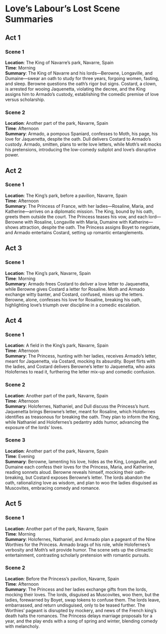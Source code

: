 # Love’s Labour’s Lost Scene Summaries

## Act 1

### Scene 1
**Location**: The King of Navarre’s park, Navarre, Spain  
**Time**: Morning  
**Summary**: The King of Navarre and his lords—Berowne, Longaville, and Dumaine—swear an oath to study for three years, forgoing women, fasting, and sleep. Berowne questions the oath’s rigor but signs. Costard, a clown, is arrested for wooing Jaquenetta, violating the decree, and the King assigns him to Armado’s custody, establishing the comedic premise of love versus scholarship.

### Scene 2
**Location**: Another part of the park, Navarre, Spain  
**Time**: Afternoon  
**Summary**: Armado, a pompous Spaniard, confesses to Moth, his page, his love for Jaquenetta, despite the oath. Dull delivers Costard to Armado’s custody. Armado, smitten, plans to write love letters, while Moth’s wit mocks his pretensions, introducing the low-comedy subplot and love’s disruptive power.

## Act 2

### Scene 1
**Location**: The King’s park, before a pavilion, Navarre, Spain  
**Time**: Afternoon  
**Summary**: The Princess of France, with her ladies—Rosaline, Maria, and Katherine—arrives on a diplomatic mission. The King, bound by his oath, greets them outside the court. The Princess teases his vow, and each lord—Berowne with Rosaline, Longaville with Maria, Dumaine with Katherine—shows attraction, despite the oath. The Princess assigns Boyet to negotiate, and Armado entertains Costard, setting up romantic entanglements.

## Act 3

### Scene 1
**Location**: The King’s park, Navarre, Spain  
**Time**: Morning  
**Summary**: Armado frees Costard to deliver a love letter to Jaquenetta, while Berowne gives Costard a letter for Rosaline. Moth and Armado exchange witty banter, and Costard, confused, mixes up the letters. Berowne, alone, confesses his love for Rosaline, breaking his oath, highlighting love’s triumph over discipline in a comedic escalation.

## Act 4

### Scene 1
**Location**: A field in the King’s park, Navarre, Spain  
**Time**: Afternoon  
**Summary**: The Princess, hunting with her ladies, receives Armado’s letter, meant for Jaquenetta, via Costard, mocking its absurdity. Boyet flirts with the ladies, and Costard delivers Berowne’s letter to Jaquenetta, who asks Holofernes to read it, furthering the letter mix-up and comedic confusion.

### Scene 2
**Location**: Another part of the park, Navarre, Spain  
**Time**: Afternoon  
**Summary**: Holofernes, Nathaniel, and Dull discuss the Princess’s hunt. Jaquenetta brings Berowne’s letter, meant for Rosaline, which Holofernes identifies as treasonous for breaking the oath. They plan to inform the King, while Nathaniel and Holofernes’s pedantry adds humor, advancing the exposure of the lords’ loves.

### Scene 3
**Location**: Another part of the park, Navarre, Spain  
**Time**: Evening  
**Summary**: Berowne, lamenting his love, hides as the King, Longaville, and Dumaine each confess their loves for the Princess, Maria, and Katherine, reading sonnets aloud. Berowne reveals himself, mocking their oath-breaking, but Costard exposes Berowne’s letter. The lords abandon the oath, rationalizing love as wisdom, and plan to woo the ladies disguised as Muscovites, embracing comedy and romance.

## Act 5

### Scene 1
**Location**: Another part of the park, Navarre, Spain  
**Time**: Morning  
**Summary**: Holofernes, Nathaniel, and Armado plan a pageant of the Nine Worthies for the Princess. Armado brags of his role, while Holofernes’s verbosity and Moth’s wit provide humor. The scene sets up the climactic entertainment, contrasting scholarly pretension with romantic pursuits.

### Scene 2
**Location**: Before the Princess’s pavilion, Navarre, Spain  
**Time**: Afternoon  
**Summary**: The Princess and her ladies exchange gifts from the lords, mocking their loves. The lords, disguised as Muscovites, woo them, but the ladies, forewarned by Boyet, swap tokens to confuse them. The lords leave, embarrassed, and return undisguised, only to be teased further. The Worthies’ pageant is disrupted by mockery, and news of the French king’s death halts the romances. The Princess delays marriage proposals for a year, and the play ends with a song of spring and winter, blending comedy with melancholy.